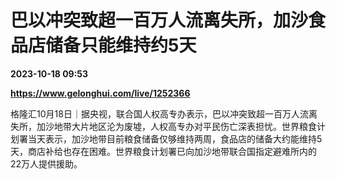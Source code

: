 # 巴以冲突致超一百万人流离失所，加沙食品店储备只能维持约5天

**2023-10-18 09:53**

**https://www.gelonghui.com/live/1252366**

格隆汇10月18日｜据央视，联合国人权高专办表示，巴以冲突致超一百万人流离失所，加沙地带大片地区沦为废墟，人权高专办对平民伤亡深表担忧。世界粮食计划署当天表示，加沙地带目前粮食储备仅够维持两周，食品店的储备大约能维持5天，商店补给也存在困难。世界粮食计划署已向加沙地带联合国指定避难所内的22万人提供援助。